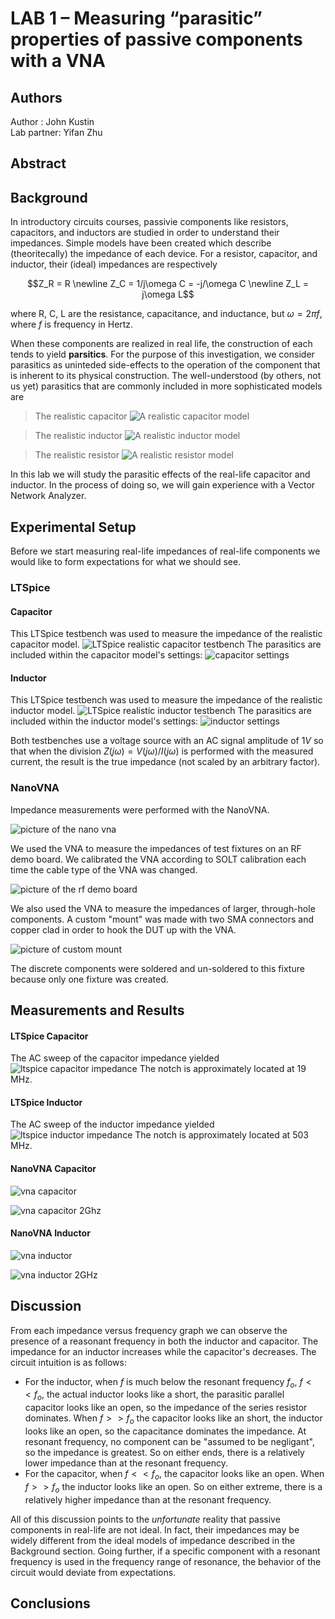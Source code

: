 # LAB 1 – Measuring “parasitic” properties of passive components with a VNA

## Authors

Author : John Kustin  
Lab partner: Yifan Zhu

## Abstract

## Background

In introductory circuits courses, passivie components like resistors, capacitors, and inductors are studied in order to understand their impedances. Simple models have been created which describe (theoritecally) the impedance of each device. For a resistor, capacitor, and inductor, their (ideal) impedances are respectively

$$Z_R = R  \newline
Z_C = 1/j\omega C = -j/\omega C \newline
Z_L = j\omega L$$

where R, C, L are the resistance, capacitance, and inductance, but $\omega = 2\pi f$, where $f$ is frequency in Hertz.

When these components are realized in real life, the construction of each tends to yield **parsitics**. For the purpose of this investigation, we consider parasitics as uninteded side-effects to the operation of the component that is inherent to its physical construction. The well-understood (by others, not us yet) parasitics that are commonly included in more sophisticated models are

> The realistic capacitor
![A realistic capacitor model](images/realistic-capacitor-model.png)

> The realistic inductor
![A realistic inductor model](images/realistic-inductor-model.png)

> The realistic resistor
![A realistic resistor model](images/realistic-resistor-model.png)

In this lab we will study the parasitic effects of the real-life capacitor and inductor. In the process of doing so, we will gain experience with a Vector Network Analyzer.

## Experimental Setup

Before we start measuring real-life impedances of real-life components we would like to form expectations for what we should see. 

### LTSpice

#### Capacitor
This LTSpice testbench was used to measure the impedance of the realistic capacitor model.
![LTSpice realistic capacitor testbench](images/realistic_capacitor_setup.png)
The parasitics are included within the capacitor model's settings:
![capacitor settings](images/realistic_capacitor_setup_parasitics.png)

#### Inductor

This LTSpice testbench was used to measure the impedance of the realistic inductor model.
![LTSpice realistic inductor testbench](images/realistic_inductor_setup.png)
The parasitics are included within the inductor model's settings:
![inductor settings](images/realistic_inductor_setup_parasitics.png)

Both testbenches use a voltage source with an AC signal amplitude of $1 V$ so that when the division $Z(j\omega) = V(j\omega) / I(j\omega)$ is performed with the measured current, the result is the true impedance (not scaled by an arbitrary factor).

### NanoVNA

Impedance measurements were performed with the NanoVNA.

![picture of the nano vna](images/vna.jpeg)

We used the VNA to measure the impedances of test fixtures on an RF demo board. We calibrated the VNA according to SOLT calibration each time the cable type of the VNA was changed.

![picture of the rf demo board](images/rf-demo-board.jpeg)

We also used the VNA to measure the impedances of larger, through-hole components. A custom "mount" was made with two SMA connectors and copper clad in order to hook the DUT up with the VNA.

![picture of custom mount](images/discrete-cap.jpeg)

The discrete components were soldered and un-soldered to this fixture because only one fixture was created.
## Measurements and Results

#### LTSpice Capacitor
The AC sweep of the capacitor impedance yielded 
![ltspice capacitor impedance](images/ltspice_realistic_capacitor.png)
The notch is approximately located at 19 MHz.
#### LTSpice Inductor
The AC sweep of the inductor impedance yielded
![ltspice inductor impedance](images/ltspice_realistic_inductor.png)
The notch is approximately located at 503 MHz.
#### NanoVNA Capacitor


![vna capacitor](images/capacitor.png)

![vna capacitor 2Ghz](images/capacitor_2GHz_max.png)



#### NanoVNA Inductor

![vna inductor](images/inductor.png)

![vna inductor 2GHz](images/inductor_2GHz_max.png)
## Discussion
From each impedance versus frequency graph we can observe the presence of a reasonant frequency in both the inductor and capacitor. The impedance for an inductor increases while the capacitor's decreases. The circuit intuition is as follows:
- For the inductor, when $f$ is much below the resonant frequency $f_o$, $f << f_o$, the actual inductor looks like a short, the parasitic parallel capacitor looks like an open, so the impedance of the series resistor dominates. When $f >> f_o$ the capacitor looks like an short, the inductor looks like an open, so the capacitance dominates the impedance. At resonant frequency, no component can be "assumed to be negligant", so the impedance is greatest. So on either ends, there is a relatively lower impedance than at the resonant frequency.
- For the capacitor, when $f << f_o$, the capacitor looks like an open. When $f >> f_o$ the inductor looks like an open. So on either extreme, there is a relatively higher impedance than at the resonant frequency.


All of this discussion points to the *unfortunate* reality that passive components in real-life are not ideal. In fact, their impedances may be widely different from the ideal models of impedance described in the Background section. Going further, if a specific component with a resonant frequency is used in the frequency range of resonance, the behavior of the circuit would deviate from expectations.
## Conclusions